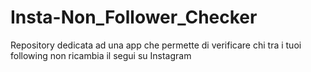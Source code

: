 # Insta-Non_Follower_Checker
Repository dedicata ad una app che permette di verificare chi tra i tuoi following non ricambia il segui su Instagram
